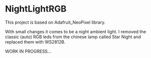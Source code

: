 # NightLightRGB

This project is based on Adafruit_NeoPixel library.

With small changes it comes to be a night ambient light. I removed the classic (auto) RGB leds
from the chinese lamp called Star Night and replaced them with WS2812B. 

WORK IN PROGRESS...
